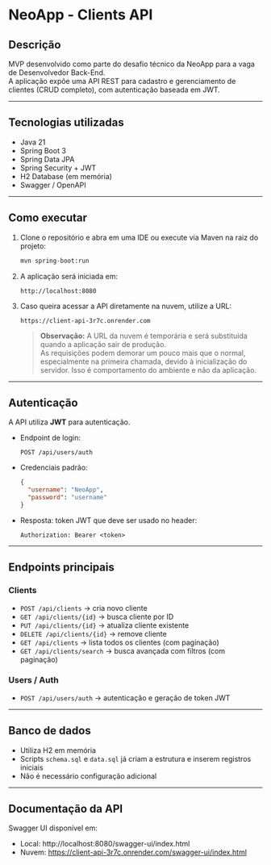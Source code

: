 # NeoApp - Clients API

## Descrição
MVP desenvolvido como parte do desafio técnico da NeoApp para a vaga de Desenvolvedor Back-End.  
A aplicação expõe uma API REST para cadastro e gerenciamento de clientes (CRUD completo), com autenticação baseada em JWT.

---

## Tecnologias utilizadas
- Java 21
- Spring Boot 3
- Spring Data JPA
- Spring Security + JWT
- H2 Database (em memória)
- Swagger / OpenAPI

---

## Como executar
1. Clone o repositório e abra em uma IDE ou execute via Maven na raiz do projeto:
   ```bash
   mvn spring-boot:run
   ```
2. A aplicação será iniciada em:
   ```
   http://localhost:8080
   ```
3. Caso queira acessar a API diretamente na nuvem, utilize a URL:
   ```
   https://client-api-3r7c.onrender.com
   ```

   > **Observação:** A URL da nuvem é temporária e será substituída quando a aplicação sair de produção.  
   > As requisições podem demorar um pouco mais que o normal, especialmente na primeira chamada, devido à inicialização do servidor. Isso é comportamento do ambiente e não da aplicação.


---

## Autenticação
A API utiliza **JWT** para autenticação.

- Endpoint de login:
  ```
  POST /api/users/auth
  ```
- Credenciais padrão:
  ```json
  {
    "username": "NeoApp",
    "password": "username"
  }
  ```
- Resposta: token JWT que deve ser usado no header:
  ```
  Authorization: Bearer <token>
  ```

---

## Endpoints principais

### Clients
- `POST /api/clients` → cria novo cliente
- `GET /api/clients/{id}` → busca cliente por ID
- `PUT /api/clients/{id}` → atualiza cliente existente
- `DELETE /api/clients/{id}` → remove cliente
- `GET /api/clients` → lista todos os clientes (com paginação)
- `GET /api/clients/search` → busca avançada com filtros (com paginação)

### Users / Auth
- `POST /api/users/auth` → autenticação e geração de token JWT  

---

## Banco de dados
- Utiliza H2 em memória 
- Scripts `schema.sql` e `data.sql` já criam a estrutura e inserem registros iniciais  
- Não é necessário configuração adicional

---

## Documentação da API
Swagger UI disponível em:
- Local: http://localhost:8080/swagger-ui/index.html
- Nuvem: https://client-api-3r7c.onrender.com/swagger-ui/index.html
  
